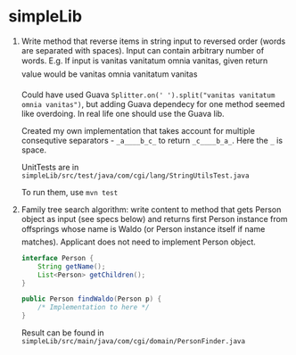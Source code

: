simpleLib
=========

1.	Write method that reverse items in string input to reversed order (words are separated with spaces). Input can contain arbitrary number of words.
E.g. If input is vanitas vanitatum omnia vanitas, given return value would be vanitas omnia vanitatum vanitas

    Could have used Guava `Splitter.on(' ').split("vanitas vanitatum omnia vanitas")`, 
    but adding Guava dependecy for one method seemed like overdoing.
    In real life one should use the Guava lib.
    
    Created my own implementation that takes account for multiple consequtive separators - `_a____b_c_` to return `_c____b_a_`. Here the `_` is space.
    
    UnitTests are in `simpleLib/src/test/java/com/cgi/lang/StringUtilsTest.java`
    
    To run them, use `mvn test`

2.	Family tree search algorithm: write content to method that gets Person object as input (see specs below) and returns first Person instance from offsprings whose name is Waldo (or Person instance itself if name matches). Applicant does not need to implement Person object.

    ```Java
    interface Person {
        String getName();
        List<Person> getChildren();
    }
    
    public Person findWaldo(Person p) {
        /* Implementation to here */
    }
    ```

    Result can be found in `simpleLib/src/main/java/com/cgi/domain/PersonFinder.java`
